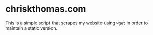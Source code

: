 # chriskthomas.com

This is a simple script that scrapes my website using `wget` in order to maintain a static version.
